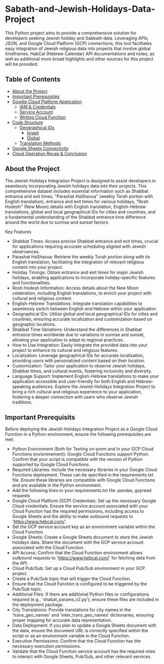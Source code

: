 # Sabath-and-Jewish-Holidays-Data-Project
This Python project aims to provide a comprehensive solution for developers seeking Jewish holiday and Sabbath data. Leveraging APIs, JSON, and Google Cloud Platform (GCP) connections, this tool facilitates easy integration of Jewish religious data into projects that involve global timeframes.
HabCal (Hebrew Calendar) API documentations and notes, as well as additional more broad highlights and other sources for this project will be provided.

## Table of Contents

- [About the Project](#about-the-project)
- [Important Prerequisites](#important-prerequisites)
- [Google Cloud Platform Application](#google-cloud-platform-application)
  - [IAM & Credentials](#iam--credentials)
  - [Service Account](#service-account)
  - [Writing Cloud Function](#writing-cloud-function)
- [Code Structure](#code-structure)
  - [Geographical IDs](#geographical-ids)
    - [Israeli](#israeli)
    - [Global](#global)
  - [Translation Methods](#translation-methods)
- [Google Sheets Connectivity](#google-sheets-connectivity)
- [Cloud Operation Recap & Conclusion](#cloud-operation-recap--conclusion)


## About the Project

The Jewish Holidays Integration Project is designed to assist developers in seamlessly incorporating Jewish holidays data into their projects. This comprehensive dataset includes essential information such as Shabbat entrance and exit times, "Parashat HaShavua" (weekly Torah portion with English translation), entrance and exit times for various holidays, "Rosh Hodesh" (New Moon) details with English translation, English-Hebrew translations, global and local geographical IDs for cities and countries, and a fundamental understanding of the Shabbat entrance time difference around the world due to sunrise and sunset factors.

Key Features 
* Shabbat Times: Access precise Shabbat entrance and exit times, crucial for applications requiring accurate scheduling aligned with Jewish observances.
* Parashat HaShavua: Retrieve the weekly Torah portion along with its English translation, facilitating the integration of relevant religious content into your project.
* Holiday Timings: Obtain entrance and exit times for major Jewish holidays, enabling applications to incorporate holiday-specific features and functionalities.
* Rosh Hodesh Information: Access details about the New Moon celebration, including English translations, to enrich your project with cultural and religious content.
* English-Hebrew Translations: Integrate translation capabilities to seamlessly switch between English and Hebrew within your application.
* Geographical IDs: Utilize global and local geographical IDs for cities and countries, ensuring accurate localization and customization based on geographic locations.
* Shabbat Time Variations: Understand the differences in Shabbat entrance times worldwide due to variations in sunrise and sunset, allowing your application to adapt to regional practices.
* How to Use Integration: Easily integrate the provided data into your project to enhance its cultural and religious features.
* Localization: Leverage geographical IDs for accurate localization, providing users with personalized content based on their location.
* Customization: Tailor your application to observe Jewish holidays, Shabbat times, and cultural events, fostering inclusivity and diversity.
* Language Support: Implement English-Hebrew translations to make your application accessible and user-friendly for both English and Hebrew-speaking audiences.
Explore the Jewish Holidays Integration Project to bring a rich cultural and religious experience to your application, fostering a deeper connection with users who observe Jewish traditions.

## Important Prerequisits
Before deploying the Jewish Holidays Integration Project as a Google Cloud Function in a Python environment, ensure the following prerequisites are met: 
* Python Environment (Both for Testing on-prem and in your GCP Cloud Functions enviorenement): Google Cloud Functions support Python.
  Confirm that your script is compatible with the version of Python supported by Google Cloud Functions.
* Required Libraries: Include the necessary libraries in your Google Cloud Functions deployment. These can be specified in the requirements.txt file. Ensure these libraries are compatible with Google Cloud Functions and are available in the Python environment.
* Add the following lines to your requirements.txt file:
    pandas,
    gspread
    requests
* Google Cloud Platform (GCP) Credentials: Set up the necessary Google Cloud credentials. Ensure the service account associated with your Cloud Function has the required permissions, including access to Google Sheets and the ability to make outbound requests to 'https://www.hebcal.com/'.
* Set the GCP service account key as an environment variable within the Cloud Function.
* Google Sheets: Create a Google Sheets document to store the Jewish holidays data. Share the document with the GCP service account associated with the Cloud Function.
* API Access: Confirm that the Cloud Function environment allows outbound requests to 'https://www.hebcal.com/' for fetching data from the API.
* Cloud Pub/Sub: Set up a Cloud Pub/Sub environment in your GCP project.
* Create a Pub/Sub topic that will trigger the Cloud Function.
* Ensure that the Cloud Function is configured to be triggered by the Pub/Sub topic.
* Additional Files: If there are additional Python files or configurations required (e.g., 'shabat_params_v2.py'), ensure these files are included in the deployment package.
* City Translations: Provide translations for city names in the 'trans_geo_names' and 'inter_trans_geo_names' dictionaries, ensuring proper mapping for accurate data representation.
* Data Deployment: If you plan to update a Google Sheets document with the data, ensure the document URL is correctly specified within the script or as an environment variable in the Cloud Function.
* Execution Permissions: Confirm that the Cloud Function has the necessary execution permissions.
* Validate that the Cloud Function service account has the required roles to interact with Google Sheets, Pub/Sub, and other relevant services.




